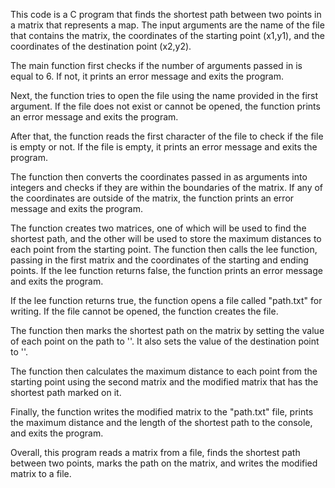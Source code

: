 This code is a C program that finds the shortest path between two points in a matrix that represents a map. The input arguments are the name of the file that contains the matrix, the coordinates of the starting point (x1,y1), and the coordinates of the destination point (x2,y2).

The main function first checks if the number of arguments passed in is equal to 6. If not, it prints an error message and exits the program.

Next, the function tries to open the file using the name provided in the first argument. If the file does not exist or cannot be opened, the function prints an error message and exits the program.

After that, the function reads the first character of the file to check if the file is empty or not. If the file is empty, it prints an error message and exits the program.

The function then converts the coordinates passed in as arguments into integers and checks if they are within the boundaries of the matrix. If any of the coordinates are outside of the matrix, the function prints an error message and exits the program.

The function creates two matrices, one of which will be used to find the shortest path, and the other will be used to store the maximum distances to each point from the starting point. The function then calls the lee function, passing in the first matrix and the coordinates of the starting and ending points. If the lee function returns false, the function prints an error message and exits the program.

If the lee function returns true, the function opens a file called "path.txt" for writing. If the file cannot be opened, the function creates the file.

The function then marks the shortest path on the matrix by setting the value of each point on the path to ''. It also sets the value of the destination point to ''.

The function then calculates the maximum distance to each point from the starting point using the second matrix and the modified matrix that has the shortest path marked on it.

Finally, the function writes the modified matrix to the "path.txt" file, prints the maximum distance and the length of the shortest path to the console, and exits the program.

Overall, this program reads a matrix from a file, finds the shortest path between two points, marks the path on the matrix, and writes the modified matrix to a file.
